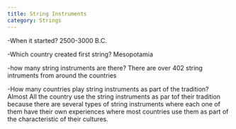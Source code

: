 ```yaml
---
title: String Instruments
category: Strings
---
```


<p>-When it started? 2500-3000 B.C.</p>
<p>-Which country created first string? Mesopotamia</p>
<p>-how many string instruments are there? There are over 402 string intruments from around the countries</p>
<p>-How many countries play string instruments as part of the tradition? Almost All the country use the string instruments as par tof their tradition because there are several types of string instruments where each one of them have their own experiences where most countries use them as part of the characteristic of their cultures.</p>
